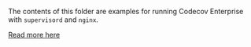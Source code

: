 The contents of this folder are examples for running Codecov Enterprise with `supervisord` and `nginx`.

[Read more here](https://github.com/codecov/enterprise/wiki/Linux)
